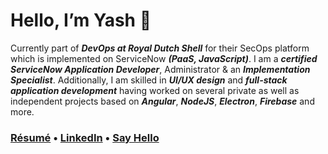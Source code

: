 # Hello, I’m Yash 👋

Currently part of ***DevOps at Royal Dutch Shell*** for their SecOps platform which is implemented on ServiceNow ***(PaaS, JavaScript)***. I am a ***certified ServiceNow Application Developer***, Administrator & an ***Implementation Specialist***. Additionally, I am skilled in ***UI/UX design*** and ***full-stack application development*** having worked on several private as well as independent projects based on ***Angular***, ***NodeJS***, ***Electron***, ***Firebase*** and more.

### [Résumé](https://resume.yashanand.dev) • [LinkedIn](https://www.linkedin.com/in/yashanand1910/) • [Say Hello](mailto:hi@yashanand.dev)
